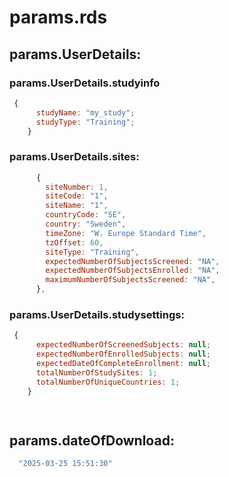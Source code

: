# params.rds
## params.UserDetails:   
###  params.UserDetails.studyinfo
```JavaScript   
 {
      studyName: "my_study";
      studyType: "Training";
    }
```   

### params.UserDetails.sites:
  
```JavaScript  
      {
        siteNumber: 1,
        siteCode: "1",
        siteName: "1",
        countryCode: "SE",
        country: "Sweden",
        timeZone: "W. Europe Standard Time",
        tzOffset: 60,
        siteType: "Training",
        expectedNumberOfSubjectsScreened: "NA",
        expectedNumberOfSubjectsEnrolled: "NA",
        maximumNumberOfSubjectsScreened: "NA",
      },

```   

### params.UserDetails.studysettings:
  
```JavaScript  
 {
      expectedNumberOfScreenedSubjects: null;
      expectedNumberOfEnrolledSubjects: null;
      expectedDateOfCompleteEnrollment: null;
      totalNumberOfStudySites: 1;
      totalNumberOfUniqueCountries: 1;
    }

  
```   

## params.dateOfDownload:
>  
```JavaScript   
  "2025-03-25 15:51:30"

```   

